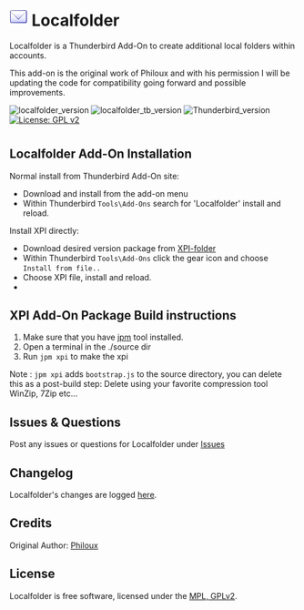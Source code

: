 # ![Localfolder icon](source/chrome/skin/classic/localfolder-32x32.png "Localfolder")  Localfolder

Localfolder is a Thunderbird Add-On to create additional local folders within accounts.

This add-on is the original work of Philoux and with his permission I will be updating
the code for compatibility going forward and possible improvements.

![localfolder_version](https://img.shields.io/badge/version-v0.8.10-orange.png?label=Localfolder)
![localfolder_tb_version](https://img.shields.io/badge/version-v0.8.10-blue.png?label=Thunderbird%20Add-On)
![Thunderbird_version](https://img.shields.io/badge/version-v17.0_--_58.*-blue.png?label=Thunderbird)
[![License: GPL v2](https://img.shields.io/badge/License-GPL%20v2-red.png)](https://www.gnu.org/licenses/old-licenses/gpl-2.0.en.html)
#

## Localfolder Add-On Installation

Normal install from Thunderbird Add-On site:
- Download and install from the add-on menu
- Within Thunderbird ``Tools\Add-Ons`` search for 'Localfolder' install and reload.

Install XPI directly:
- Download desired version package from [XPI-folder](xpi)  
- Within Thunderbird ``Tools\Add-Ons`` click the gear icon and choose ``Install from file..``
- Choose XPI file, install and reload.
- 
## XPI Add-On Package Build instructions

1. Make sure that you have [jpm](https://developer.mozilla.org/en-US/Add-ons/SDK/Tools/jpm#Installation) tool installed.
2. Open a terminal in the ./source dir
3. Run ``jpm xpi`` to make the xpi

Note : ``jpm xpi`` adds ``bootstrap.js`` to the source directory, you can delete this as a post-build step: 
Delete using your favorite compression tool WinZip, 7Zip etc...

## Issues & Questions
Post any issues or questions for Localfolder under [Issues](https://github.com/cleidigh/Localfolder-TB/issues)

## Changelog
Localfolder's changes are logged [here](CHANGELOG.md).

## Credits
Original Author: [Philoux](https://addons.thunderbird.net/en-US/thunderbird/user/philoux/ "Philoux")

## License

Localfolder is free software, licensed under the [MPL, GPLv2](https://github.com/cleidigh/Localfolder-TB/source/LICENSE).

